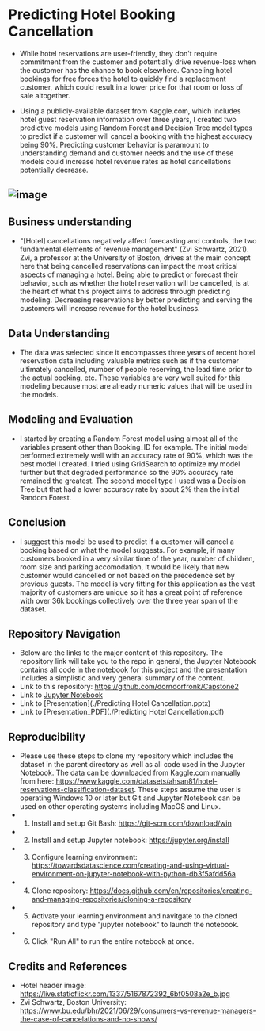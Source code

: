 # Predicting Hotel Booking Cancellation

* While hotel reservations are user-friendly, they don't require commitment from the customer and potentially drive revenue-loss when the customer has the chance to book elsewhere. Canceling hotel bookings for free forces the hotel to quickly find a replacement customer, which could result in a lower price for that room or loss of sale altogether.

* Using a publicly-available dataset from Kaggle.com, which includes hotel guest reservation information over three years, I created two predictive models using Random Forest and Decision Tree model types to predict if a customer will cancel a booking with the highest accuracy being 90%. Predicting customer behavior is paramount to understanding demand and customer needs and the use of these models could increase hotel revenue rates as hotel cancellations potentially decrease.

## ![image](https://live.staticflickr.com/1337/5167872392_6bf0508a2e_b.jpg)

## Business understanding
* "[Hotel] cancellations negatively affect forecasting and controls, the two fundamental elements of revenue management" (Zvi Schwartz, 2021). Zvi, a professor at the University of Boston, drives at the main concept here that being cancelled reservations can impact the most critical aspects of managing a hotel. Being able to predict or forecast their behavior, such as whether the hotel reservation will be cancelled, is at the heart of what this project aims to address through predicting modeling. Decreasing reservations by better predicting and serving the customers will increase revenue for the hotel business.

## Data Understanding
* The data was selected since it encompasses three years of recent hotel reservation data including valuable metrics such as if the customer ultimately cancelled, number of people reserving, the lead time prior to the actual booking, etc. These variables are very well suited for this modeling because most are already numeric values that will be used in the models.

## Modeling and Evaluation
* I started by creating a Random Forest model using almost all of the variables present other than Booking_ID for example. The initial model performed extremely well with an accuracy rate of 90%, which was the best model I created. I tried using GridSearch to optimize my model further but that degraded performance so the 90% accuracy rate remained the greatest. The second model type I used was a Decision Tree but that had a lower accuracy rate by about 2% than the initial Random Forest.

## Conclusion
* I suggest this model be used to predict if a customer will cancel a booking based on what the model suggests. For example, if many customers booked in a very similar time of the year, number of children, room size and parking accomodation, it would be likely that new customer would cancelled or not based on the precedence set by previous guests. The model is very fitting for this application as the vast majority of customers are unique so it has a great point of reference with over 36k bookings collectively over the three year span of the dataset.

## Repository Navigation
* Below are the links to the major content of this repository. The repository link will take you to the repo in general, the Jupyter Notebook contains all code in the notebook for this project and the presentation includes a simplistic and very general summary of the content.
* Link to this repository: https://github.com/dorndorfronk/Capstone2
* Link to [Jupyter Notebook](./CapstoneNotebook.ipynb)
* Link to [Presentation](./Predicting Hotel Cancellation.pptx)
* Link to [Presentation_PDF](./Predicting Hotel Cancellation.pdf)

## Reproducibility
* Please use these steps to clone my repository which includes the dataset in the parent directory as well as all code used in the Jupyter Notebook. The data can be downloaded from Kaggle.com manually from here: https://www.kaggle.com/datasets/ahsan81/hotel-reservations-classification-dataset. These steps assume the user is operating Windows 10 or later but Git and Jupyter Notebook can be used on other operating systems including MacOS and Linux.
* 1. Install and setup Git Bash: https://git-scm.com/download/win
* 2. Install and setup Jupyter notebook: https://jupyter.org/install
* 3. Configure learning environment: https://towardsdatascience.com/creating-and-using-virtual-environment-on-jupyter-notebook-with-python-db3f5afdd56a
* 4. Clone repository: https://docs.github.com/en/repositories/creating-and-managing-repositories/cloning-a-repository
* 5. Activate your learning environment and navitgate to the cloned repository and type "jupyter notebook" to launch the notebook. 
* 6. Click "Run All" to run the entire notebook at once.

## Credits and References
* Hotel header image: https://live.staticflickr.com/1337/5167872392_6bf0508a2e_b.jpg
* Zvi Schwartz, Boston University: https://www.bu.edu/bhr/2021/06/29/consumers-vs-revenue-managers-the-case-of-cancelations-and-no-shows/
